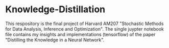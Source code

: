 # Knowledge-Distillation
This respository is the final project of Harvard AM207 "Stochastic Methods for Data Analysis, Inference and Optimization". The single juypter notebook file contains my insights and implementations (tensorflow) of the paper "Distilling the Knowledge in a Neural Network". 
